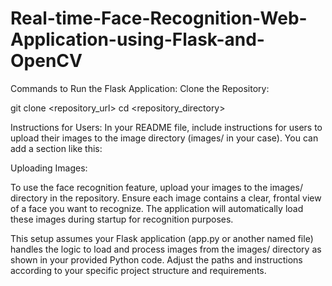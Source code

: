 # Real-time-Face-Recognition-Web-Application-using-Flask-and-OpenCV

Commands to Run the Flask Application:
Clone the Repository:

git clone <repository_url>
cd <repository_directory>

Instructions for Users:
In your README file, include instructions for users to upload their images to the image directory (images/ in your case). You can add a section like this:

Uploading Images:

To use the face recognition feature, upload your images to the images/ directory in the repository. Ensure each image contains a clear, frontal view of a face you want to recognize. The application will automatically load these images during startup for recognition purposes.

This setup assumes your Flask application (app.py or another named file) handles the logic to load and process images from the images/ directory as shown in your provided Python code. Adjust the paths and instructions according to your specific project structure and requirements.

